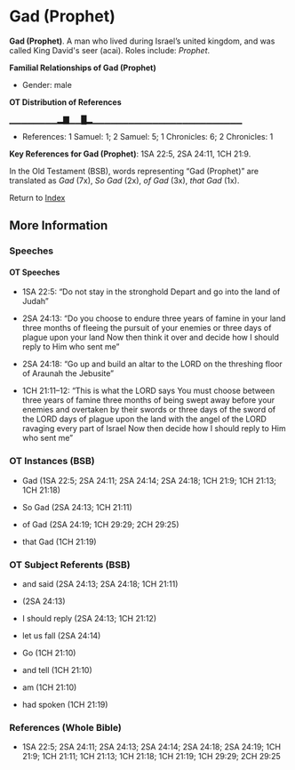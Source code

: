 # Gad (Prophet)
**Gad (Prophet)**. 
A man who lived during Israel’s united kingdom, and was called King David's seer (acai). 
Roles include: 
_Prophet_. 




**Familial Relationships of Gad (Prophet)**


* Gender: male


**OT Distribution of References**

▁▁▁▁▁▁▁▁▂▇▁▁█▂▁▁▁▁▁▁▁▁▁▁▁▁▁▁▁▁▁▁▁▁▁▁▁▁▁
* References: 1 Samuel: 1; 2 Samuel: 5; 1 Chronicles: 6; 2 Chronicles: 1



**Key References for Gad (Prophet)**: 
1SA 22:5, 2SA 24:11, 1CH 21:9. 


In the Old Testament (BSB), words representing “Gad (Prophet)” are translated as 
*Gad* (7x), *So Gad* (2x), *of Gad* (3x), *that Gad* (1x). 




Return to [Index](00-Index.md)

## More Information

### Speeches

#### OT Speeches

* 1SA 22:5: “Do not stay in the stronghold Depart and go into the land of Judah”

* 2SA 24:13: “Do you choose to endure three years of famine in your land three months of fleeing the pursuit of your enemies or three days of plague upon your land Now then think it over and decide how I should reply to Him who sent me”

* 2SA 24:18: “Go up and build an altar to the LORD on the threshing floor of Araunah the Jebusite”

* 1CH 21:11–12: “This is what the LORD says You must choose between three years of famine three months of being swept away before your enemies and overtaken by their swords or three days of the sword of the LORD days of plague upon the land with the angel of the LORD ravaging every part of Israel Now then decide how I should reply to Him who sent me”

### OT Instances (BSB)

* Gad (1SA 22:5; 2SA 24:11; 2SA 24:14; 2SA 24:18; 1CH 21:9; 1CH 21:13; 1CH 21:18)

* So Gad (2SA 24:13; 1CH 21:11)

* of Gad (2SA 24:19; 1CH 29:29; 2CH 29:25)

* that Gad (1CH 21:19)



### OT Subject Referents (BSB)

* and said (2SA 24:13; 2SA 24:18; 1CH 21:11)

*  (2SA 24:13)

* I should reply (2SA 24:13; 1CH 21:12)

* let us fall (2SA 24:14)

* Go (1CH 21:10)

* and tell (1CH 21:10)

* am (1CH 21:10)

* had spoken (1CH 21:19)



### References (Whole Bible)

* 1SA 22:5; 2SA 24:11; 2SA 24:13; 2SA 24:14; 2SA 24:18; 2SA 24:19; 1CH 21:9; 1CH 21:11; 1CH 21:13; 1CH 21:18; 1CH 21:19; 1CH 29:29; 2CH 29:25



